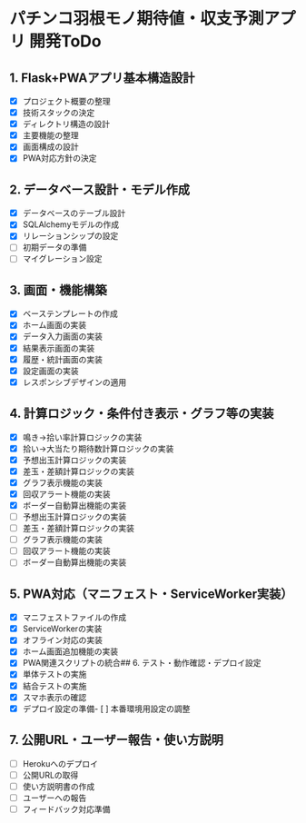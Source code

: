 # パチンコ羽根モノ期待値・収支予測アプリ 開発ToDo

## 1. Flask+PWAアプリ基本構造設計
- [x] プロジェクト概要の整理
- [x] 技術スタックの決定
- [x] ディレクトリ構造の設計
- [x] 主要機能の整理
- [x] 画面構成の設計
- [x] PWA対応方針の決定

## 2. データベース設計・モデル作成
- [x] データベースのテーブル設計
- [x] SQLAlchemyモデルの作成
- [x] リレーションシップの設定
- [ ] 初期データの準備
- [ ] マイグレーション設定

## 3. 画面・機能構築
- [x] ベーステンプレートの作成
- [x] ホーム画面の実装
- [x] データ入力画面の実装
- [x] 結果表示画面の実装
- [x] 履歴・統計画面の実装
- [x] 設定画面の実装
- [x] レスポンシブデザインの適用

## 4. 計算ロジック・条件付き表示・グラフ等の実装
- [x] 鳴き→拾い率計算ロジックの実装
- [x] 拾い→大当たり期待数計算ロジックの実装
- [x] 予想出玉計算ロジックの実装
- [x] 差玉・差額計算ロジックの実装
- [x] グラフ表示機能の実装
- [x] 回収アラート機能の実装
- [x] ボーダー自動算出機能の実装
- [ ] 予想出玉計算ロジックの実装
- [ ] 差玉・差額計算ロジックの実装
- [ ] グラフ表示機能の実装
- [ ] 回収アラート機能の実装
- [ ] ボーダー自動算出機能の実装

## 5. PWA対応（マニフェスト・ServiceWorker実装）
- [x] マニフェストファイルの作成
- [x] ServiceWorkerの実装
- [x] オフライン対応の実装
- [x] ホーム画面追加機能の実装
- [x] PWA関連スクリプトの統合## 6. テスト・動作確認・デプロイ設定
- [x] 単体テストの実施
- [x] 結合テストの実施
- [x] スマホ表示の確認
- [x] デプロイ設定の準備- [ ] 本番環境用設定の調整

## 7. 公開URL・ユーザー報告・使い方説明
- [ ] Herokuへのデプロイ
- [ ] 公開URLの取得
- [ ] 使い方説明書の作成
- [ ] ユーザーへの報告
- [ ] フィードバック対応準備
